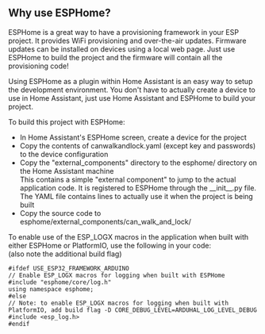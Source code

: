 ## Why use ESPHome?

ESPHome is a great way to have a provisioning framework in your ESP project. It provides WiFi provisioning and over-the-air updates. Firmware updates can be installed on devices using a local web page. Just use ESPHome to build the project and the firmware will contain all the provisioning code!

Using ESPHome as a plugin within Home Assistant is an easy way to setup the development environment. You don't have to actually create a device to use in Home Assistant, just use Home Assistant and ESPHome to build your project.

To build this project with ESPHome:
- In Home Assistant's ESPHome screen, create a device for the project
- Copy the contents of canwalkandlock.yaml (except key and passwords) to the device configuration
- Copy the "external_components" directory to the esphome/ directory on the Home Assistant machine
  \
  This contains a simple "external component" to jump to the actual application code. It is registered to ESPHome through the \_\_init\_\_.py file. The YAML file contains lines to actually use it when the project is being built
- Copy the source code to esphome/external_components/can_walk_and_lock/

To enable use of the ESP_LOGX macros in the application when built with either ESPHome or PlatformIO, use the following in your code:
\
(also note the additional build flag)
```
#ifdef USE_ESP32_FRAMEWORK_ARDUINO
// Enable ESP_LOGX macros for logging when built with ESPHome
#include "esphome/core/log.h"
using namespace esphome;
#else
// Note: to enable ESP_LOGX macros for logging when built with PlatformIO, add build flag -D CORE_DEBUG_LEVEL=ARDUHAL_LOG_LEVEL_DEBUG
#include <esp_log.h>
#endif
```
